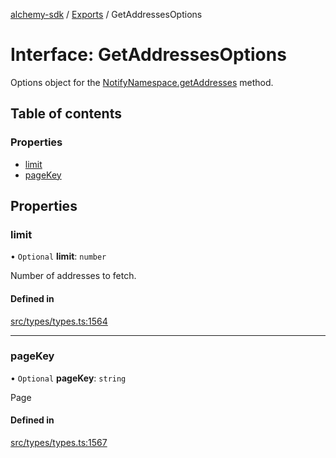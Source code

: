 [alchemy-sdk](../README.md) / [Exports](../modules.md) / GetAddressesOptions

# Interface: GetAddressesOptions

Options object for the [NotifyNamespace.getAddresses](../classes/NotifyNamespace.md#getaddresses) method.

## Table of contents

### Properties

- [limit](GetAddressesOptions.md#limit)
- [pageKey](GetAddressesOptions.md#pagekey)

## Properties

### limit

• `Optional` **limit**: `number`

Number of addresses to fetch.

#### Defined in

[src/types/types.ts:1564](https://github.com/alchemyplatform/alchemy-sdk-js/blob/8b1ae5c/src/types/types.ts#L1564)

___

### pageKey

• `Optional` **pageKey**: `string`

Page

#### Defined in

[src/types/types.ts:1567](https://github.com/alchemyplatform/alchemy-sdk-js/blob/8b1ae5c/src/types/types.ts#L1567)
